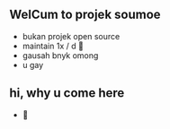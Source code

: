 ## WelCum to projek soumoe

- bukan projek open source
- maintain 1x / d 🤷
- gausah bnyk omong
- u gay

## hi, why u come here
- 🤔
